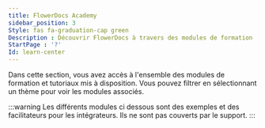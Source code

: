```yaml
---
title: FlowerDocs Academy
sidebar_position: 3
Style: fas fa-graduation-cap green
Description : Découvrir FlowerDocs à travers des modules de formation
StartPage : '?'
Id: learn-center
---
```



Dans cette section, vous avez accès à l'ensemble des modules de formation et tutoriaux mis à disposition. Vous pouvez filtrer en sélectionnant un thème pour voir les modules associés.

:::warning
Les différents modules ci dessous sont des exemples et des facilitateurs pour les intégrateurs.
Ils ne sont pas couverts par le support.
:::